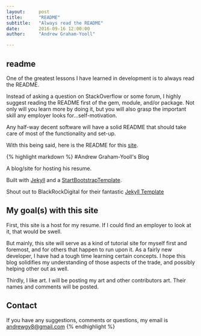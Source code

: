 ```yaml
---
layout:     post
title:      "README"
subtitle:   "Always read the README"
date:       2016-09-16 12:00:00
author:     "Andrew Graham-Yooll"

---
```


<h2 class="section-heading">readme</h2>
<p>One of the greatest lessons I have learned in development is to always read the README.</p>

<p>Instead of asking a question on StackOverflow or some forum, I highly suggest reading the README first of the gem, module, and/or package.  Not only will you learn more by doing it, but you will also grasp the important skill any employer looks for...self-motivation.</p>

<p>Any half-way decent software will have a solid README that should take care of most of the functionality and set-up.</p>

<p>With this being said, here is the README for this <a href="https://github.com/andrewgy8/andrewgy8.github.io">site</a>.</p>


{% highlight markdown %}
#Andrew Graham-Yooll's Blog

A blog/site for hosting his resume.

Built with [Jekyll](https://jekyllrb.com/) and a [StartBootstrapTemplate](https://startbootstrap.com/template-categories/landing-pages/).

Shout out to BlackRockDigital for their fantastic [Jekyll Template](http://blackrockdigital.github.io/startbootstrap-clean-blog-jekyll/)

## My goal(s) with this site

First, this site is a host for my resume. If I could find an employer to look at it, 
that would be swell.  

But mainly, this site will serve as a kind of tutorial site for myself first and foremost, 
and for others that happen to run upon it. As a fairly new developer, I have had a tough time 
learning certain concepts. I hope this blog solidifies my understanding of those aspects of the 
trade, and possibly helping other out as well.  

Thirdly, I like art. I will be posting my art and other contributors art. Their names and 
comments will be posted.  

## Contact

If you have any suggestions, comments or questions, my email is andrewgy8@gmail.com
{% endhighlight %}


